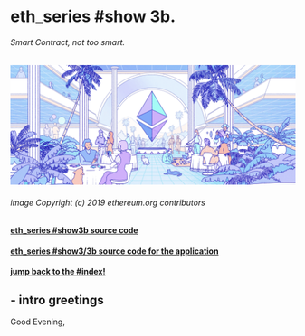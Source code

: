 # eth_series #show 3b.
###### Smart Contract, not too smart.

![ethereum hero](./assets/img/hero.png)
###### image Copyright (c) 2019 ethereum.org contributors

#### [eth_series #show3b source code](https://github.com/xioxium/eth_series/blob/main/doc/show3b.md)
#### [eth_series #show3/3b source code for the application](https://github.com/xioxium/eth_series/tree/main/src/show3)
#### [jump back to the #index!](https://github.com/xioxium/eth_series/blob/main/doc/index.md)

## - intro greetings

Good Evening,
